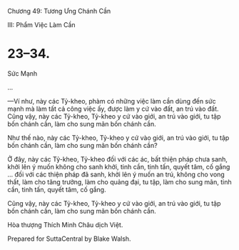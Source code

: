  

Chương 49: Tương Ưng Chánh Cần

III: Phẩm Việc Làm Cần

# 23–34.

Sức Mạnh

…

—Ví như, này các Tỷ-kheo, phàm có những việc làm cần dùng đến sức mạnh mà làm tất cả công việc ấy, được làm y cứ vào đất, an trú vào đất. Cũng vậy, này các Tỷ-kheo, Tỷ-kheo y cứ vào giới, an trú vào giới, tu tập bốn chánh cần, làm cho sung mãn bốn chánh cần.

Như thế nào, này các Tỷ-kheo, Tỷ-kheo y cứ vào giới, an trú vào giới, tu tập bốn chánh cần, làm cho sung mãn bốn chánh cần?

Ở đây, này các Tỷ-kheo, Tỷ-kheo đối với các ác, bất thiện pháp chưa sanh, khởi lên ý muốn không cho sanh khởi, tinh cần, tinh tấn, quyết tâm, cố gắng … đối với các thiện pháp đã sanh, khởi lên ý muốn an trú, không cho vong thất, làm cho tăng trưởng, làm cho quảng đại, tu tập, làm cho sung mãn, tinh cần, tinh tấn, quyết tâm, cố gắng.

Cũng vậy, này các Tỷ-kheo, Tỷ-kheo y cứ vào giới, an trú vào giới, tu tập bốn chánh cần, làm cho sung mãn bốn chánh cần.

Hòa thượng Thích Minh Châu dịch Việt.

Prepared for SuttaCentral by Blake Walsh.